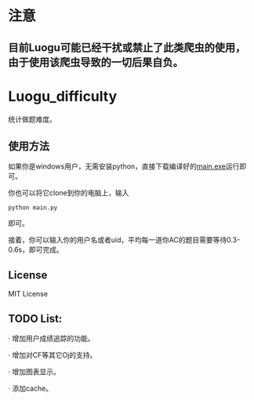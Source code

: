 # 注意

## 目前Luogu可能已经干扰或禁止了此类爬虫的使用，由于使用该爬虫导致的一切后果自负。

# Luogu_difficulty
统计做题难度。

## 使用方法

如果你是windows用户，无需安装python，直接下载编译好的[main.exe](https://github.com/haohaoh4/Luogu_difficulty/blob/master/file/main.exe)运行即可。

你也可以将它clone到你的电脑上，输入

```
python main.py
```

即可。

接着，你可以输入你的用户名或者uid，平均每一道你AC的题目需要等待0.3-0.6s，即可完成。

## License

MIT License

## TODO List:

· 增加用户成绩追踪的功能。

· 增加对CF等其它Oj的支持。

· 增加图表显示。

· 添加cache。

